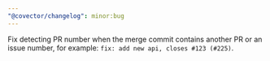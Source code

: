 ```yaml
---
"@covector/changelog": minor:bug
---
```


Fix detecting PR number when the merge commit contains another PR or an issue number, for example: `fix: add new api, closes #123 (#225)`.
